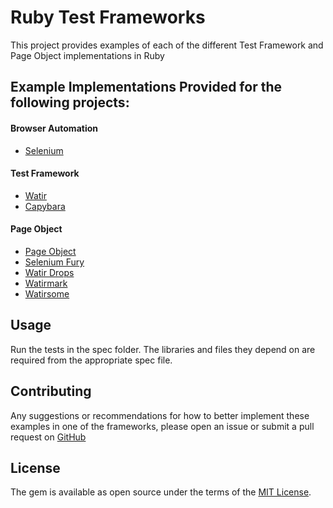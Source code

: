 # Ruby Test Frameworks

  This project provides examples of each of the different Test Framework and Page Object implementations in Ruby

## Example Implementations Provided for the following projects:

#### Browser Automation
- [Selenium](https://github.com/SeleniumHQ/selenium)

#### Test Framework
- [Watir](https://github.com/watir/watir-webdriver)
- [Capybara](https://github.com/jnicklas/capybara)

#### Page Object
- [Page Object](https://github.com/cheezy/page-object)
- [Selenium Fury](https://github.com/scottcsims/SeleniumFury)
- [Watir Drops](https://github.com/titusfortner/watir_drops)
- [Watirmark](https://github.com/convio/watirmark)
- [Watirsome](https://github.com/p0deje/watirsome)

## Usage

Run the tests in the spec folder. The libraries and files they depend on are required from the appropriate spec file.


## Contributing

Any suggestions or recommendations for how to better implement these examples in one of the frameworks, 
please open an issue or submit a pull request on [GitHub](https://github.com/titusfortner/rb_test_frameworks)


## License

The gem is available as open source under the terms of the [MIT License](http://opensource.org/licenses/MIT).

